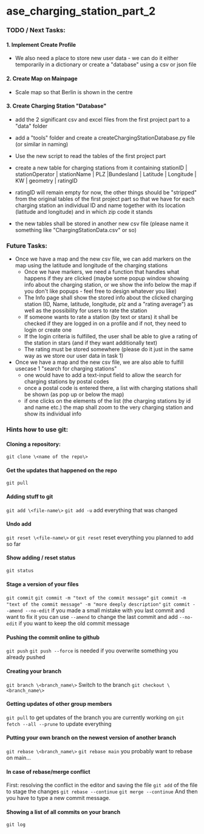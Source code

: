# ase_charging_station_part_2

### TODO / Next Tasks:
#### 1. Implement Create Profile
- We also need a place to store new user data - we can do it either temporarily in a dictionary or create a "database" using a csv or json file
#### 2. Create Map on Mainpage
- Scale map so that Berlin is shown in the centre
#### 3. Create Charging Station "Database"
- add the 2 significant csv and excel files from the first project part to a "data" folder
- add a "tools" folder and create a createChargingStationDatabase.py file (or similar in naming)
- Use the new script to read the tables of the first project part
- create a new table for charging stations from it containing stationID | stationOperator | stationName | PLZ |Bundesland | Latitude | Longitude | KW | geometry | ratingID

- ratingID will remain empty for now, the other things should be "stripped" from the original tables of the
  first project part so that we have for each charging station an individual ID and name together with its
  location (latitude and longitude) and in which zip code it stands
- the new tables shall be stored in another new csv file (please name it something like "ChargingStationData.csv" or so)

### Future Tasks:
- Once we have a map and the new csv file, we can add markers on the map using the latitude and longitude of the charging stations
    - Once we have markers, we need a function that handles what happens if they are clicked (maybe some popup window showing info about the charging station, or we show the info below the map if you don't like popups - feel free to design whatever you like)
    - The Info page shall show the stored info about the clicked charging station (ID, Name, latitude, longitude, plz and a "rating average") as well as the possibility for users to rate the station
    - If someone wants to rate a station (by text or stars) it shall be checked if they are logged in on a profile and if not, they need to login or create one
    - If the login criteria is fulfilled, the user shall be able to give a rating of the station in stars (and if they want additionally text)
    - The rating must be stored somewhere (please do it just in the same way as we store our user data in task 1)
- Once we have a map and the new csv file, we are also able to fulfill usecase 1 "search for charging stations"
    - one would have to add a text-input field to allow the search for charging stations by postal codes
    - once a postal code is entered there, a list with charging stations shall be shown (as pop up or below the map)
    - if one clicks on the elements of the list (the charging stations by id and name etc.) the map shall zoom to the very charging station and show its individual info



### Hints how to use git:
#### Cloning a repository:
`git clone \<name of the repo\>`

#### Get the updates that happened on the repo
`git pull`

#### Adding stuff to git
`git add \<file-name\>`
`git add -u` add everything that was changed

#### Undo add
`git reset \<file-name\>` or
`git reset` reset everything you planned to add so far

#### Show adding / reset status
`git status`

#### Stage a version of your files
`git commit`
`git commit -m "text of the commit message"`
`git commit -m "text of the commit message" -m "more deeply description"`
`git commit --amend --no-edit` if you made a small mistake with you last commit and want to fix it
you can use `--amend` to change the last commit and add `--no-edit` if you want to keep the old commit
message

#### Pushing the commit online to github
`git push`
`git push --force` is needed if you overwrite something you already pushed

#### Creating your branch
`git branch \<branch_name\>`
Switch to the branch
`git checkout \<branch_name\>`

#### Getting updates of other group members
`git pull` to get updates of the branch you are currently working on
`git fetch --all --prune` to update everything

#### Putting your own branch on the newest version of another branch
`git rebase \<branch_name\>`
`git rebase main` you probably want to rebase on main...

#### In case of rebase/merge conflict
First: resolving the conflict in the editor and saving the file
`git add` of the file to stage the changes
`git rebase --continue`
`git merge --continue`
And then you have to type a new commit message.

#### Showing a list of all commits on your branch
`git log`